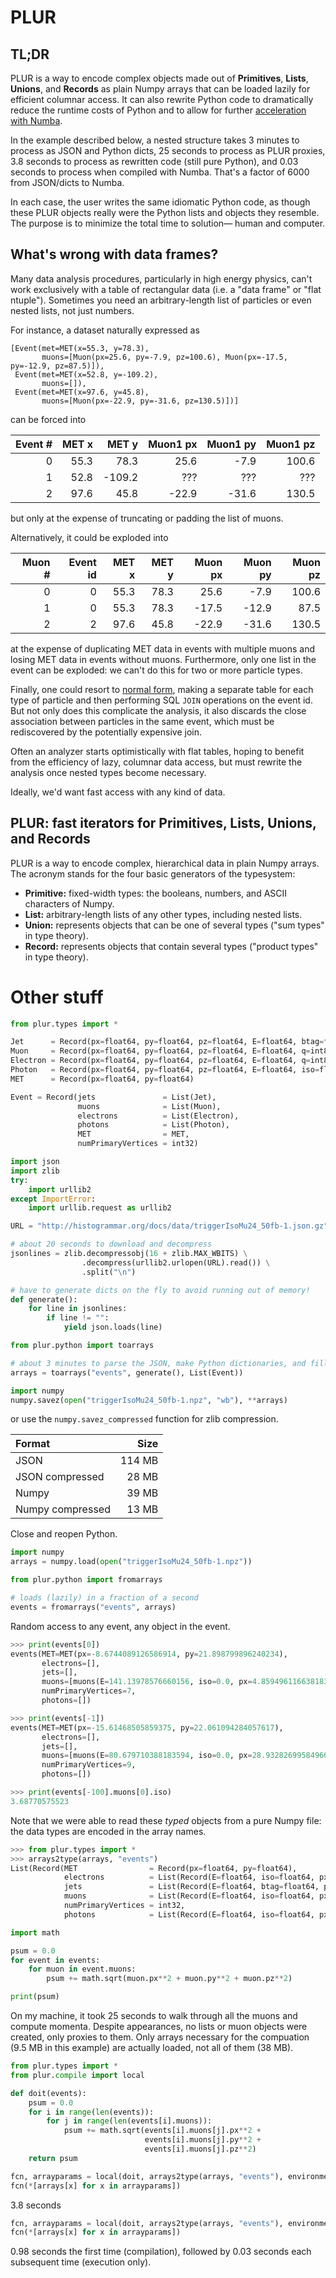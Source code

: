 # PLUR

## TL;DR

PLUR is a way to encode complex objects made out of **Primitives**, **Lists**, **Unions**, and **Records** as plain Numpy arrays that can be loaded lazily for efficient columnar access. It can also rewrite Python code to dramatically reduce the runtime costs of Python and to allow for further [acceleration with Numba](http://numba.pydata.org/).

In the example described below, a nested structure takes 3 minutes to process as JSON and Python dicts, 25 seconds to process as PLUR proxies, 3.8 seconds to process as rewritten code (still pure Python), and 0.03 seconds to process when compiled with Numba. That's a factor of 6000 from JSON/dicts to Numba.

In each case, the user writes the same idiomatic Python code, as though these PLUR objects really were the Python lists and objects they resemble. The purpose is to minimize the total time to solution— human and computer.

## What's wrong with data frames?

Many data analysis procedures, particularly in high energy physics, can't work exclusively with a table of rectangular data (i.e. a "data frame" or "flat ntuple"). Sometimes you need an arbitrary-length list of particles or even nested lists, not just numbers.

For instance, a dataset naturally expressed as

```
[Event(met=MET(x=55.3, y=78.3),
       muons=[Muon(px=25.6, py=-7.9, pz=100.6), Muon(px=-17.5, py=-12.9, pz=87.5)]),
 Event(met=MET(x=52.8, y=-109.2),
       muons=[]),
 Event(met=MET(x=97.6, y=45.8),
       muons=[Muon(px=-22.9, py=-31.6, pz=130.5)])]
```

can be forced into

| Event # | MET x |  MET y | Muon1 px | Muon1 py | Muon1 pz |
|--------:|------:|-------:|---------:|---------:|---------:|
|       0 |  55.3 |   78.3 |     25.6 |     -7.9 |    100.6 |
|       1 |  52.8 | -109.2 |      ??? |      ??? |      ??? |
|       2 |  97.6 |   45.8 |    -22.9 |    -31.6 |    130.5 |

but only at the expense of truncating or padding the list of muons.

Alternatively, it could be exploded into

| Muon # | Event id | MET x |  MET y | Muon px | Muon py | Muon pz |
|-------:|---------:|------:|-------:|--------:|--------:|--------:|
|      0 |        0 |  55.3 |   78.3 |    25.6 |    -7.9 |   100.6 |
|      1 |        0 |  55.3 |   78.3 |   -17.5 |   -12.9 |    87.5 |
|      2 |        2 |  97.6 |   45.8 |   -22.9 |   -31.6 |   130.5 |

at the expense of duplicating MET data in events with multiple muons and losing MET data in events without muons. Furthermore, only one list in the event can be exploded: we can't do this for two or more particle types.

Finally, one could resort to [normal form](https://en.wikipedia.org/wiki/Database_normalization), making a separate table for each type of particle and then performing SQL `JOIN` operations on the event id. But not only does this complicate the analysis, it also discards the close association between particles in the same event, which must be rediscovered by the potentially expensive join.

Often an analyzer starts optimistically with flat tables, hoping to benefit from the efficiency of lazy, columnar data access, but must rewrite the analysis once nested types become necessary.

Ideally, we'd want fast access with any kind of data.

## PLUR: fast iterators for Primitives, Lists, Unions, and Records

PLUR is a way to encode complex, hierarchical data in plain Numpy arrays. The acronym stands for the four basic generators of the typesystem:

   * **Primitive:** fixed-width types: the booleans, numbers, and ASCII characters of Numpy.
   * **List:** arbitrary-length lists of any other types, including nested lists.
   * **Union:** represents objects that can be one of several types ("sum types" in type theory).
   * **Record:** represents objects that contain several types ("product types" in type theory).








# Other stuff

```python
from plur.types import *

Jet      = Record(px=float64, py=float64, pz=float64, E=float64, btag=float64)
Muon     = Record(px=float64, py=float64, pz=float64, E=float64, q=int8, iso=float64)
Electron = Record(px=float64, py=float64, pz=float64, E=float64, q=int8, iso=float64)
Photon   = Record(px=float64, py=float64, pz=float64, E=float64, iso=float64)
MET      = Record(px=float64, py=float64)

Event = Record(jets               = List(Jet),
               muons              = List(Muon),
               electrons          = List(Electron),
               photons            = List(Photon),
               MET                = MET,
               numPrimaryVertices = int32)
```


```python
import json
import zlib
try:
    import urllib2
except ImportError:
    import urllib.request as urllib2

URL = "http://histogrammar.org/docs/data/triggerIsoMu24_50fb-1.json.gz"

# about 20 seconds to download and decompress
jsonlines = zlib.decompressobj(16 + zlib.MAX_WBITS) \
                .decompress(urllib2.urlopen(URL).read()) \
                .split("\n")

# have to generate dicts on the fly to avoid running out of memory!
def generate():
    for line in jsonlines:
        if line != "":
            yield json.loads(line)
```

```python
from plur.python import toarrays

# about 3 minutes to parse the JSON, make Python dictionaries, and fill
arrays = toarrays("events", generate(), List(Event))
```

```python
import numpy
numpy.savez(open("triggerIsoMu24_50fb-1.npz", "wb"), **arrays)
```

or use the `numpy.savez_compressed` function for zlib compression.

| Format           |   Size |
|:-----------------|-------:|
| JSON             | 114 MB |
| JSON compressed  |  28 MB |
| Numpy            |  39 MB |
| Numpy compressed |  13 MB |

Close and reopen Python.

```python
import numpy
arrays = numpy.load(open("triggerIsoMu24_50fb-1.npz"))

from plur.python import fromarrays

# loads (lazily) in a fraction of a second
events = fromarrays("events", arrays)
```

Random access to any event, any object in the event.

```python
>>> print(events[0])
events(MET=MET(px=-8.6744089126586914, py=21.898799896240234),
       electrons=[],
       jets=[],
       muons=[muons(E=141.13978576660156, iso=0.0, px=4.8594961166381836, py=-30.239873886108398, pz=137.7764892578125, q=-1)],
       numPrimaryVertices=7,
       photons=[])

>>> print(events[-1])
events(MET=MET(px=-15.61468505859375, py=22.061094284057617),
       electrons=[],
       jets=[],
       muons=[muons(E=80.679710388183594, iso=0.0, px=28.932826995849609, py=1.5360887050628662, pz=75.297653198242188, q=1)],
       numPrimaryVertices=9,
       photons=[])

>>> print(events[-100].muons[0].iso)
3.68770575523
```

Note that we were able to read these _typed_ objects from a pure Numpy file: the data types are encoded in the array names.

```python
>>> from plur.types import *
>>> arrays2type(arrays, "events")
List(Record(MET                = Record(px=float64, py=float64),
            electrons          = List(Record(E=float64, iso=float64, px=float64, py=float64, pz=float64, q=int8)),
            jets               = List(Record(E=float64, btag=float64, px=float64, py=float64, pz=float64)),
            muons              = List(Record(E=float64, iso=float64, px=float64, py=float64, pz=float64, q=int8)),
            numPrimaryVertices = int32,
            photons            = List(Record(E=float64, iso=float64, px=float64, py=float64, pz=float64))))
```

```python
import math

psum = 0.0
for event in events:
    for muon in event.muons:
        psum += math.sqrt(muon.px**2 + muon.py**2 + muon.pz**2)

print(psum)
```

On my machine, it took 25 seconds to walk through all the muons and compute momenta. Despite appearances, no lists or muon objects were created, only proxies to them. Only arrays necessary for the compuation (9.5 MB in this example) are actually loaded, not all of them (38 MB).

```python
from plur.types import *
from plur.compile import local

def doit(events):
    psum = 0.0
    for i in range(len(events)):
        for j in range(len(events[i].muons)):
            psum += math.sqrt(events[i].muons[j].px**2 +
                              events[i].muons[j].py**2 +
                              events[i].muons[j].pz**2)
    return psum

fcn, arrayparams = local(doit, arrays2type(arrays, "events"), environment={"math": math})
fcn(*[arrays[x] for x in arrayparams])
```

3.8 seconds

```python
fcn, arrayparams = local(doit, arrays2type(arrays, "events"), environment={"math": math}, debug=True)
fcn(*[arrays[x] for x in arrayparams])
```

0.98 seconds the first time (compilation), followed by 0.03 seconds each subsequent time (execution only).
